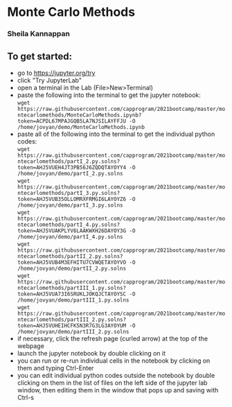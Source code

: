# Monte Carlo Methods

### Sheila Kannappan

## To get started:
 * go to https://jupyter.org/try
 * click "Try JupyterLab"
 * open a terminal in the Lab (File>New>Terminal)
 * paste the following into the terminal to get the jupyter notebook:<br/>
  `wget https://raw.githubusercontent.com/capprogram/2021bootcamp/master/montecarlomethods/MonteCarloMethods.ipynb?token=ACPDL67MPAJGQB5LA7NJSILAYFFJU -O /home/jovyan/demo/MonteCarloMethods.ipynb`
 * paste all of the following into the terminal to get the individual python codes:<br/>
 `wget https://raw.githubusercontent.com/capprogram/2021bootcamp/master/montecarlomethods/partI_2.py.solns?token=AHJ5VUEH4JT3PB56J6ZQDQTAYOYY4 -O /home/jovyan/demo/partI_2.py.solns` <br>
  `wget https://raw.githubusercontent.com/capprogram/2021bootcamp/master/montecarlomethods/partI_3.py.solns?token=AHJ5VUB35OLLOMRXFRMGI6LAYOYZ6 -O /home/jovyan/demo/partI_3.py.solns` <br>
  `wget https://raw.githubusercontent.com/capprogram/2021bootcamp/master/montecarlomethods/partI_4.py.solns?token=AHJ5VUAKPLYV6LAAKWXH26DAYOY3G -O /home/jovyan/demo/partI_4.py.solns` <br>
  `wget https://raw.githubusercontent.com/capprogram/2021bootcamp/master/montecarlomethods/partII_2.py.solns?token=AHJ5VUB4M3EFHITU7CVWQETAYOYVO -O /home/jovyan/demo/partII_2.py.solns` <br>
  `wget https://raw.githubusercontent.com/capprogram/2021bootcamp/master/montecarlomethods/partIII_1.py.solns?token=AHJ5VUA73I6SRUKLJOKQJCTAYOYSC -O /home/jovyan/demo/partIII_1.py.solns` <br>
  `wget https://raw.githubusercontent.com/capprogram/2021bootcamp/master/montecarlomethods/partIII_2.py.solns?token=AHJ5VUHEIHCFK5N3R7G3LG3AYOYUM -O /home/jovyan/demo/partIII_2.py.solns` <br>
 * if necessary, click the refresh page (curled arrow) at the top of the webpage
 * launch the jupyter notebook by double clicking on it
 * you can run or re-run individual cells in the notebook by clicking on them and typing Ctrl-Enter
 * you can edit individual python codes outside the notebook by double clicking on them in the list of files on the left side of the jupyter lab window, then editing them in the window that pops up and saving with Ctrl-s
